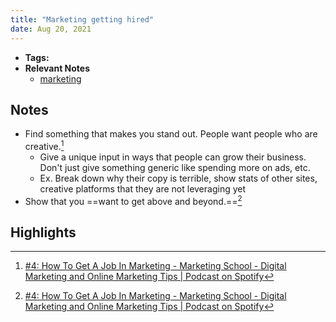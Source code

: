 ```yaml
---
title: "Marketing getting hired"
date: Aug 20, 2021
---
```


- **Tags:**
- **Relevant Notes**
	- [marketing](moc/marketing.md)


## Notes
- Find something that makes you stand out. People want people who are creative.[^1]
	- Give a unique input in ways that people can grow their business. Don't just give something generic like spending more on ads, etc.
	- Ex. Break down why their copy is terrible, show stats of other sites, creative platforms that they are not leveraging yet
- Show that you ==want to get above and beyond.==[^1]

## Highlights


[^1]: [#4: How To Get A Job In Marketing - Marketing School - Digital Marketing and Online Marketing Tips | Podcast on Spotify](https://open.spotify.com/episode/6BmsFJW4GdYToyfPacnm3o?si=wrAogGfkQkKX1L8NFxG7-g&dl_branch=1)